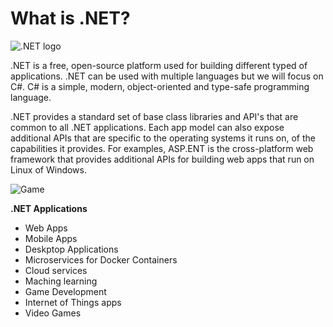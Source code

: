 # What is .NET?

![.NET logo](...Assets/dotnet.png)

.NET is a free, open-source platform used for building different typed of applications. .NET can be used with multiple languages but we will focus on C#. C# is a simple, modern, object-oriented and type-safe programming language.

.NET provides a standard set of base class libraries and API's that are common to all .NET applications. Each app model can also expose additional APIs that are specific to the operating systems it runs on, of the capabilities it provides. For examples, ASP.ENT is the cross-platform web framework that provides additional APIs for building web apps that run on Linux of Windows.

![Game](...Assets/UnityFPSMicrogame.png)

**.NET Applications**
*  Web Apps
*  Mobile Apps
*  Deskptop Applications
*  Microservices for Docker Containers
*  Cloud services
*  Maching learning
*  Game Development
*  Internet of Things apps
*  Video Games